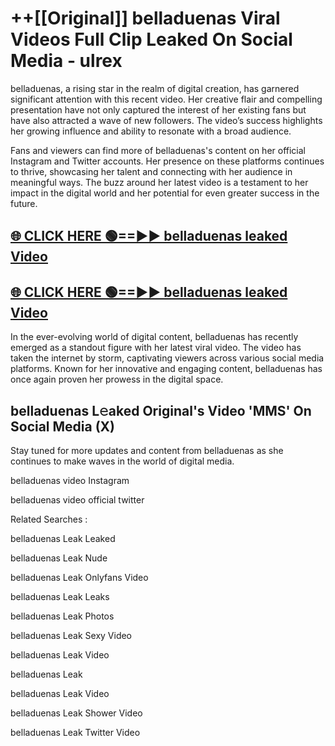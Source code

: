 # ++[[Original]] belladuenas Viral Videos Full Clip Leaked On Social Media - ulrex<br>

belladuenas, a rising star in the realm of digital creation, has garnered significant attention with this recent video. Her creative flair and compelling presentation have not only captured the interest of her existing fans but have also attracted a wave of new followers. The video’s success highlights her growing influence and ability to resonate with a broad audience.

Fans and viewers can find more of belladuenas's content on her official Instagram and Twitter accounts. Her presence on these platforms continues to thrive, showcasing her talent and connecting with her audience in meaningful ways. The buzz around her latest video is a testament to her impact in the digital world and her potential for even greater success in the future.


## [🌐 CLICK HERE 🟢==►► belladuenas leaked Video ](https://onlyclips.site?title=belladuenas&ref=git)

## [🌐 CLICK HERE 🟢==►► belladuenas leaked Video ](https://onlyclips.site?title=belladuenas&ref=git)


In the ever-evolving world of digital content, belladuenas has recently emerged as a standout figure with her latest viral video. The video has taken the internet by storm, captivating viewers across various social media platforms. Known for her innovative and engaging content, belladuenas has once again proven her prowess in the digital space.



## belladuenas L𝚎aked Original's Video 'MMS' On Social Media (X)


Stay tuned for more updates and content from belladuenas as she continues to make waves in the world of digital media.

belladuenas video Instagram

belladuenas video official twitter


Related Searches :

belladuenas Leak Leaked

belladuenas Leak Nude

belladuenas Leak Onlyfans Video

belladuenas Leak Leaks

belladuenas Leak Photos

belladuenas Leak Sexy Video

belladuenas Leak Video

belladuenas Leak

belladuenas Leak Video

belladuenas Leak Shower Video

belladuenas Leak Twitter Video

